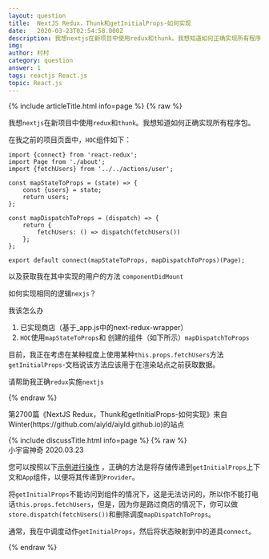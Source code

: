 ```yaml
---
layout: question
title:  NextJS Redux，Thunk和getInitialProps-如何实现
date:   2020-03-23T02:54:58.000Z
description: 我想nextjs在新项目中使用redux和thunk。我想知道如何正确实现所有程序包。在我之前的项目页面中，HOC组件如下：import {con...
img: 
author: 村村
category: question
answer: 1
tags: reactjs React.js
topic: React.js
---
```

<div class="article-root">
  <div class="article">
    {% include articleTitle.html info=page %}
    {% raw %}
    <div class="article-content"><p><font style="vertical-align: inherit;"><font style="vertical-align: inherit;">我想</font></font><code>nextjs</code><font style="vertical-align: inherit;"><font style="vertical-align: inherit;">在新项目中使用</font></font><code>redux</code><font style="vertical-align: inherit;"><font style="vertical-align: inherit;">和</font></font><code>thunk</code><font style="vertical-align: inherit;"><font style="vertical-align: inherit;">。</font><font style="vertical-align: inherit;">我想知道如何正确实现所有程序包。</font></font></p>

<p><font style="vertical-align: inherit;"><font style="vertical-align: inherit;">在我之前的项目页面中，</font></font><code>HOC</code><font style="vertical-align: inherit;"><font style="vertical-align: inherit;">组件如下：</font></font></p>

<pre><code>import {connect} from 'react-redux';<font></font>
import Page from './about';<font></font>
import {fetchUsers} from '../../actions/user';<font></font>
<font></font>
const mapStateToProps = (state) =&gt; {<font></font>
    const {users} = state;<font></font>
    return users;<font></font>
};<font></font>
<font></font>
const mapDispatchToProps = (dispatch) =&gt; {<font></font>
    return {<font></font>
        fetchUsers: () =&gt; dispatch(fetchUsers())<font></font>
    };<font></font>
};<font></font>
<font></font>
export default connect(mapStateToProps, mapDispatchToProps)(Page);<font></font>
</code></pre>

<p><font style="vertical-align: inherit;"><font style="vertical-align: inherit;">以及获取我在其中实现的用户的方法 </font></font><code>componentDidMount</code></p>

<p><font style="vertical-align: inherit;"><font style="vertical-align: inherit;">如何实现相同的逻辑</font></font><code>nexjs</code><font style="vertical-align: inherit;"><font style="vertical-align: inherit;">？</font></font></p>

<p><font style="vertical-align: inherit;"><font style="vertical-align: inherit;">我该怎么办 </font></font></p>

<ol>
<li><font style="vertical-align: inherit;"><font style="vertical-align: inherit;">已实现商店（基于_app.js中的next-redux-wrapper）</font></font></li>
<li><font style="vertical-align: inherit;"></font><code>HOC</code><font style="vertical-align: inherit;"><font style="vertical-align: inherit;">使用</font></font><code>mapStateToProps</code><font style="vertical-align: inherit;"><font style="vertical-align: inherit;">和
 </font><font style="vertical-align: inherit;">创建的</font><font style="vertical-align: inherit;">组件（如下所示）</font></font><code>mapDispatchToProps</code></li>
</ol>

<p><font style="vertical-align: inherit;"><font style="vertical-align: inherit;">目前，我正在考虑在某种程度上使用某种</font></font><code>this.props.fetchUsers</code><font style="vertical-align: inherit;"><font style="vertical-align: inherit;">方法</font></font><code>getInitialProps</code><font style="vertical-align: inherit;"><font style="vertical-align: inherit;">-文档说该方法应该用于在渲染站点之前获取数据。</font></font></p>

<p><font style="vertical-align: inherit;"><font style="vertical-align: inherit;">请帮助我正确</font></font><code>redux</code><font style="vertical-align: inherit;"><font style="vertical-align: inherit;">实施</font></font><code>nextjs</code></p></div>
    {% endraw %}
  </div>
  <p class="winter_mark">第2700篇《NextJS Redux，Thunk和getInitialProps-如何实现》来自Winter(https://github.com/aiyld/aiyld.github.io)的站点</p>
  <div class="discuss-wrapper">
    {% include discussTitle.html info=page %}
    {% raw %}
    <div class="discuss-item">
        <div class="discuss-parent">
          <div class="discuss-meta">
            <span class="discuss-user">小宇宙神奇</span>
            <span class="discuss-time">2020.03.23</span>
          </div>
          <div class="discuss-comment"><p><font style="vertical-align: inherit;"><font style="vertical-align: inherit;">您可以按照以下</font></font><a href="https://github.com/zeit/next.js/tree/canary/examples/with-redux-wrapper" rel="noreferrer"><font style="vertical-align: inherit;"><font style="vertical-align: inherit;">示例进行操作</font></font></a><font style="vertical-align: inherit;"><font style="vertical-align: inherit;"> 
，正确的方法是将存储传递到</font></font><code>getInitialProps</code><font style="vertical-align: inherit;"><font style="vertical-align: inherit;">上下文和</font></font><code>App</code><font style="vertical-align: inherit;"><font style="vertical-align: inherit;">组件，以便将其传递到</font></font><code>Provider</code><font style="vertical-align: inherit;"><font style="vertical-align: inherit;">。</font></font></p>

<p><font style="vertical-align: inherit;"><font style="vertical-align: inherit;">将</font></font><code>getInitialProps</code><font style="vertical-align: inherit;"><font style="vertical-align: inherit;">不能访问到组件的情况下，这是无法访问的，所以你不能打电话</font></font><code>this.props.fetchUsers</code><font style="vertical-align: inherit;"><font style="vertical-align: inherit;">，但是，因为你是路过商店的情况下，你可以做</font></font><code>store.dispatch(fetchUsers())</code><font style="vertical-align: inherit;"><font style="vertical-align: inherit;">和删除调度</font></font><code>mapDispatchToProps</code><font style="vertical-align: inherit;"><font style="vertical-align: inherit;">。</font></font></p>

<p><font style="vertical-align: inherit;"><font style="vertical-align: inherit;">通常，我在中调度动作</font></font><code>getInitialProps</code><font style="vertical-align: inherit;"><font style="vertical-align: inherit;">，然后将状态映射到中的道具</font></font><code>connect</code><font style="vertical-align: inherit;"><font style="vertical-align: inherit;">。</font></font></p></div>
        </div></div>
    {% endraw %}
  </div>
<div>
